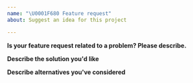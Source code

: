 ```yaml
---
name: "\U0001F680 Feature request"
about: Suggest an idea for this project

---
```


<!--
Thank you for suggesting an idea to make this project better.

Please fill in as much of the template below as you're able.
-->

**Is your feature request related to a problem? Please describe.**
<!--
Please describe the problem you are trying to solve.
-->

**Describe the solution you'd like**
<!--
Please describe the desired behavior.
-->

**Describe alternatives you've considered**
<!--
Please describe alternative solutions or features you have considered.
-->
